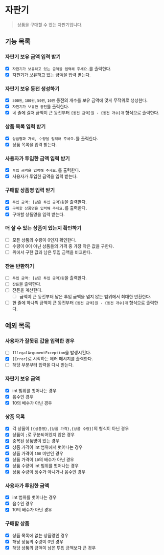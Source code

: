 # 자판기

> 상품을 구매할 수 있는 자판기입니다.

## 기능 목록

### 자판기 보유 금액 입력 받기
- [x] `자판기가 보유하고 있는 금액을 입력해 주세요.`를 출력한다.
- [x] 자판기가 보유하고 있는 금액을 입력 받는다.

### 자판기 보유 동전 생성하기
- [x] `500원`, `100원`, `50원`, `10원` 동전의 개수를 보유 금액에 맞게 무작위로 생성한다.
- [x] `자판기가 보유한 동전`를 출력한다.
- [x] 네 줄에 걸쳐 금액이 큰 동전부터 `{동전 금액}원 - {동전 개수}개` 형식으로 출력한다.

### 상품 목록 입력 받기
- [x] `상품명과 가격, 수량을 입력해 주세요.`를 출력한다.
- [x] 상품 목록을 입력 받는다.

### 사용자가 투입한 금액 입력 받기
- [x] `투입 금액을 입력해 주세요.`를 출력한다.
- [x] 사용자가 투입한 금액을 입력 받는다.

### 구매할 상품명 입력 받기
- [x] `투입 금액: {남은 투입 금액}원`을 출력한다.
- [x] `구매할 상품명을 입력해 주세요.`를 출력한다.
- [x] 구매할 상품명을 입력 받는다.

### 더 살 수 있는 상품이 있는지 확인하기
- [ ] 모든 상품의 수량이 0인지 확인한다.
- [ ] 수량이 0이 아닌 상품들의 가격 중 가장 작은 값을 구한다.
- [ ] 위에서 구한 값과 남은 투입 금액을 비교한다.

### 잔돈 반환하기
- [ ] `투입 금액: {남은 투입 금액}원`을 출력한다.
- [ ] `잔돈`을 출력한다.
- [ ] 잔돈을 계산한다.
  - [ ] 금액이 큰 동전부터 남은 투입 금액을 넘지 않는 범위에서 최대한 반환한다.
- [ ] 한 줄에 하나씩 금액이 큰 동전부터 `{동전 금액}원 - {동전 개수}개` 형식으로 출력한다.

## 예외 목록

### 사용자가 잘못된 값을 입력한 경우
- [ ] `IllegalArgumentException`을 발생시킨다.
- [x] `[Error]`로 시작하는 에러 메시지를 출력한다. 
- [ ] 해당 부분부터 입력을 다시 받는다.

### 자판기 보유 금액
- [x] int 범위를 벗어나는 경우
- [x] 음수인 경우
- [x] 10의 배수가 아닌 경우

### 상품 목록
- [x] 각 상품이 `[{상품명},{상품 가격},{상품 수량}]`의 형식이 아닌 경우
- [x] 상품이 `;`로 구분되어있지 않은 경우
- [x] 중복된 상품명이 있는 경우
- [x] 상품 가격이 int 범위에서 벗어나는 경우
- [x] 상품 가격이 `100` 미만인 경우
- [x] 상품 가격이 `10`의 배수가 아닌 경우
- [x] 상품 수량이 int 범위를 벗어나는 경우
- [x] 상품 수량이 정수가 아니거나 음수인 경우

### 사용자가 투입한 금액
- [x] int 범위를 벗어나는 경우
- [x] 음수인 경우
- [x] 10의 배수가 아닌 경우

### 구매할 상품
- [x] 상품 목록에 없는 상품명인 경우
- [x] 해당 상품의 수량이 0인 경우
- [x] 해당 상품의 금액이 남은 투입 금액보다 큰 경우